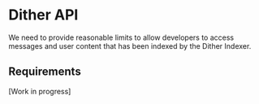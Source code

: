 # Dither API

We need to provide reasonable limits to allow developers to access messages and user content that has been indexed by the Dither Indexer.

## Requirements

[Work in progress]
